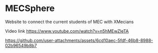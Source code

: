 # MECSphere
Website to connect the current students of MEC with XMecians

Video link 
https://www.youtube.com/watch?v=n5hMEwZleTA

https://github.com/user-attachments/assets/6cd10aec-5fdf-46b8-8988-02b96549b8b7
